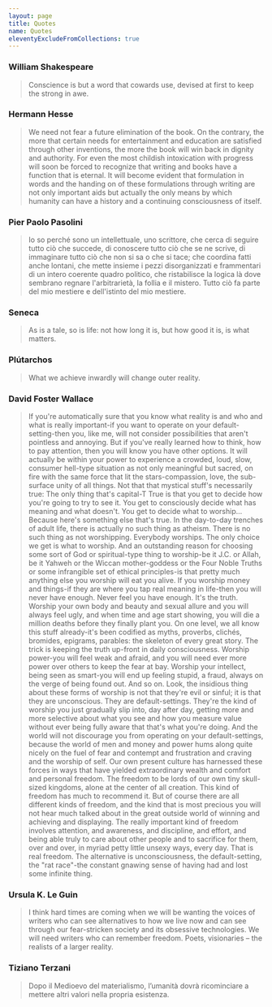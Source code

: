 ```yaml
---
layout: page
title: Quotes
name: Quotes
eleventyExcludeFromCollections: true
---
```


### William Shakespeare
> Conscience is but a word that cowards use, devised at first to keep the strong in awe.

### Hermann Hesse
> We need not fear a future elimination of the book. On the contrary, the more that certain needs for entertainment and education are satisfied through other inventions, the more the book will win back in dignity and authority. For even the most childish intoxication with progress will soon be forced to recognize that writing and books have a function that is eternal. It will become evident that formulation in words and the handing on of these formulations through writing are not only important aids but actually the only means by which humanity can have a history and a continuing consciousness of itself.

### Pier Paolo Pasolini
> Io so perché sono un intellettuale, uno scrittore, che cerca di seguire tutto ciò che succede, di conoscere tutto ciò che se ne scrive, di immaginare tutto ciò che non si sa o che si tace; che coordina fatti anche lontani, che mette insieme i pezzi disorganizzati e frammentari di un intero coerente quadro politico, che ristabilisce la logica là dove sembrano regnare l'arbitrarietà, la follia e il mistero. Tutto ciò fa parte del mio mestiere e dell'istinto del mio mestiere.

### Seneca
> As is a tale, so is life: not how long it is, but how good it is, is what matters.

### Plútarchos
> What we achieve inwardly will change outer reality.

### David Foster Wallace
> If you're automatically sure that you know what reality is and who and what is really important-if you want to operate on your default-setting-then you, like me, will not consider possibilities that aren't pointless and annoying. But if you've really learned how to think, how to pay attention, then you will know you have other options. It will actually be within your power to experience a crowded, loud, slow, consumer hell-type situation as not only meaningful but sacred, on fire with the same force that lit the stars-compassion, love, the sub-surface unity of all things. Not that that mystical stuff's necessarily true: The only thing that's capital-T True is that you get to decide how you're going to try to see it. You get to consciously decide what has meaning and what doesn't. You get to decide what to worship...
> Because here's something else that's true. In the day-to-day trenches of adult life, there is actually no such thing as atheism. There is no such thing as not worshipping. Everybody worships. The only choice we get is what to worship. And an outstanding reason for choosing some sort of God or spiritual-type thing to worship-be it J.C. or Allah, be it Yahweh or the Wiccan mother-goddess or the Four Noble Truths or some infrangible set of ethical principles-is that pretty much anything else you worship will eat you alive. If you worship money and things-if they are where you tap real meaning in life-then you will never have enough. Never feel you have enough. It's the truth. Worship your own body and beauty and sexual allure and you will always feel ugly, and when time and age start showing, you will die a million deaths before they finally plant you. On one level, we all know this stuff already-it's been codified as myths, proverbs, clichés, bromides, epigrams, parables: the skeleton of every great story. The trick is keeping the truth up-front in daily consciousness. Worship power-you will feel weak and afraid, and you will need ever more power over others to keep the fear at bay. Worship your intellect, being seen as smart-you will end up feeling stupid, a fraud, always on the verge of being found out. And so on.
> Look, the insidious thing about these forms of worship is not that they're evil or sinful; it is that they are unconscious. They are default-settings. They're the kind of worship you just gradually slip into, day after day, getting more and more selective about what you see and how you measure value without ever being fully aware that that's what you're doing. And the world will not discourage you from operating on your default-settings, because the world of men and money and power hums along quite nicely on the fuel of fear and contempt and frustration and craving and the worship of self. Our own present culture has harnessed these forces in ways that have yielded extraordinary wealth and comfort and personal freedom. The freedom to be lords of our own tiny skull-sized kingdoms, alone at the center of all creation. This kind of freedom has much to recommend it. But of course there are all different kinds of freedom, and the kind that is most precious you will not hear much talked about in the great outside world of winning and achieving and displaying. The really important kind of freedom involves attention, and awareness, and discipline, and effort, and being able truly to care about other people and to sacrifice for them, over and over, in myriad petty little unsexy ways, every day. That is real freedom. The alternative is unconsciousness, the default-setting, the "rat race"-the constant gnawing sense of having had and lost some infinite thing.

### Ursula K. Le Guin
> I think hard times are coming when we will be wanting the voices of writers who can see alternatives to how we live now and can see through our fear-stricken society and its obsessive technologies. We will need writers who can remember freedom. Poets, visionaries – the realists of a larger reality.

### Tiziano Terzani
> Dopo il Medioevo del materialismo, l’umanità dovrà ricominciare a mettere altri valori nella propria esistenza.